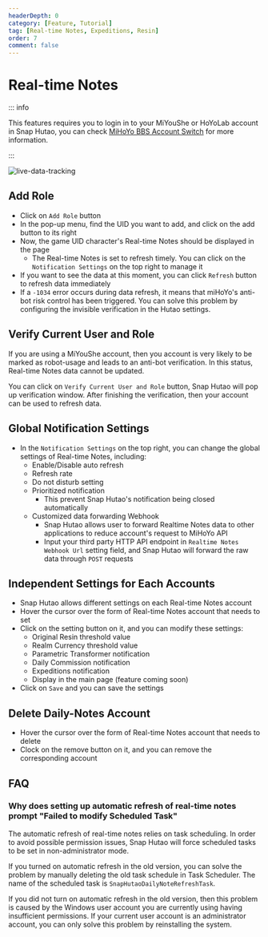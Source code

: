 ```yaml
---
headerDepth: 0
category: [Feature, Tutorial]
tag: [Real-time Notes, Expeditions, Resin]
order: 7
comment: false
---
```


# Real-time Notes

::: info

This features requires you to login in to your MiYouShe or HoYoLab account in Snap Hutao,
you can check [MiHoYo BBS Account Switch](mhy-account-switch.html) for more information.

:::

![live-data-tracking](https://img.alicdn.com/imgextra/i3/1797064093/O1CN01nh4t1T1g6dyI3Ikcn_!!1797064093.png_.webp)

## Add Role

- Click on `Add Role` button
- In the pop-up menu, find the UID you want to add, and click on the add button to its right
- Now, the game UID character's Real-time Notes should be displayed in the page
  - The Real-time Notes is set to refresh timely. You can click on the `Notification Settings` on the top right to manage it
- If you want to see the data at this moment, you can click `Refresh` button to refresh data immediately
- If a `-1034` error occurs during data refresh, it means that miHoYo's anti-bot risk control has been triggered. You can solve this problem by configuring the invisible verification in the Hutao settings.

## Verify Current User and Role

If you are using a MiYouShe account, then you account is very likely to be marked as robot-usage and leads to an anti-bot
verification. In this status, Real-time Notes data cannot be updated.

You can click on `Verify Current User and Role` button, Snap Hutao will pop up verification window. After finishing the
verification, then your account can be used to refresh data.

## Global Notification Settings

- In the `Notification Settings` on the top right, you can change the global settings of Real-time Notes, including:
  - Enable/Disable auto refresh
  - Refresh rate
  - Do not disturb setting
  - Prioritized notification
    - This prevent Snap Hutao's notification being closed automatically
  - Customized data forwarding Webhook
    - Snap Hutao allows user to forward Realtime Notes data to other applications to reduce account's request to MiHoYo API
    - Input your third party HTTP API endpoint in `Realtime Notes Webhook Url` setting field, and Snap Hutao will forward the raw data through `POST` requests

## Independent Settings for Each Accounts

- Snap Hutao allows different settings on each Real-time Notes account
- Hover the cursor over the form of Real-time Notes account that needs to set
- Click on the setting button on it, and you can modify these settings:
  - Original Resin threshold value
  - Realm Currency threshold value
  - Parametric Transformer notification
  - Daily Commission notification
  - Expeditions notification
  - Display in the main page (feature coming soon)
- Click on `Save` and you can save the settings

## Delete Daily-Notes Account

- Hover the cursor over the form of Real-time Notes account that needs to delete
- Clock on the remove button on it, and you can remove the corresponding account

## FAQ

### Why does setting up automatic refresh of real-time notes prompt "Failed to modify Scheduled Task"

The automatic refresh of real-time notes relies on task scheduling. In order to avoid possible permission issues, Snap Hutao will force scheduled tasks to be set in non-administrator mode.

If you turned on automatic refresh in the old version, you can solve the problem by manually deleting the old task schedule in Task Scheduler. The name of the scheduled task is `SnapHutaoDailyNoteRefreshTask`.

If you did not turn on automatic refresh in the old version, then this problem is caused by the Windows user account you are currently using having insufficient permissions. If your current user account is an administrator account, you can only solve this problem by reinstalling the system.
